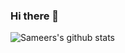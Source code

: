 ### Hi there 👋

<!--
**TheSameerAli/TheSameerAli** is a ✨ _special_ ✨ repository because its `README.md` (this file) appears on your GitHub profile.

Here are some ideas to get you started:

- 🔭 I’m currently working on ...
- 🌱 I’m currently learning ...
- 👯 I’m looking to collaborate on ...
- 🤔 I’m looking for help with ...
- 💬 Ask me about ...
- 📫 How to reach me: ...
- 😄 Pronouns: ...
- ⚡ Fun fact: ...
-->

![Sameers's github stats](https://github-readme-stats.vercel.app/api?username=TheSameerAli&show_icons=true&hide_border=true&count_private=true)
